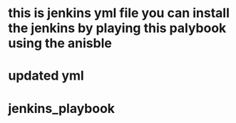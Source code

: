 # this is jenkins yml file you can install the jenkins by playing this palybook using the anisble
# updated yml
# jenkins_playbook
